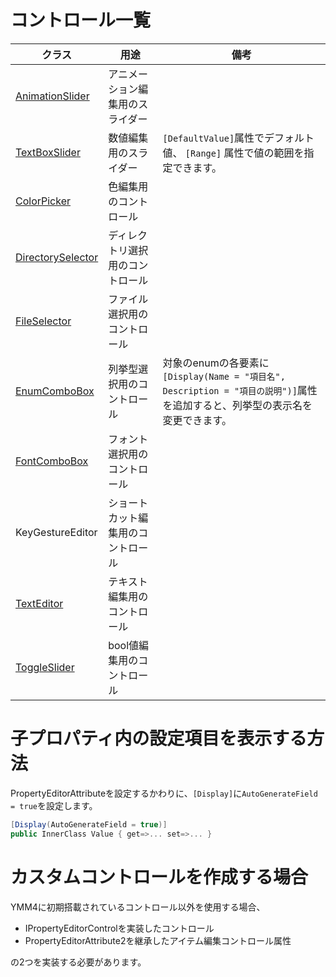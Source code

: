 ﻿# コントロール一覧
| クラス | 用途 | 備考 |
| --- | --- | --- | 
| [AnimationSlider](https://github.com/manju-summoner/YukkuriMovieMaker4PluginSamples/blob/3bb6af470d2b41263ba2b6766b95ae35ca987cef/SamplePropertyEditors/SampleParameterClass.cs#L17-L23) | アニメーション編集用のスライダー | | 
| [TextBoxSlider](https://github.com/manju-summoner/YukkuriMovieMaker4PluginSamples/blob/3bb6af470d2b41263ba2b6766b95ae35ca987cef/SamplePropertyEditors/SampleParameterClass.cs#L25-L36) | 数値編集用のスライダー | `[DefaultValue]`属性でデフォルト値、 `[Range]` 属性で値の範囲を指定できます。 | 
| [ColorPicker](https://github.com/manju-summoner/YukkuriMovieMaker4PluginSamples/blob/3bb6af470d2b41263ba2b6766b95ae35ca987cef/SamplePropertyEditors/SampleParameterClass.cs#L38-L44) | 色編集用のコントロール | | 
| [DirectorySelector](https://github.com/manju-summoner/YukkuriMovieMaker4PluginSamples/blob/3bb6af470d2b41263ba2b6766b95ae35ca987cef/SamplePropertyEditors/SampleParameterClass.cs#L46-L52) | ディレクトリ選択用のコントロール | | 
| [FileSelector](https://github.com/manju-summoner/YukkuriMovieMaker4PluginSamples/blob/3bb6af470d2b41263ba2b6766b95ae35ca987cef/SamplePropertyEditors/SampleParameterClass.cs#L54-L60) | ファイル選択用のコントロール | | 
| [EnumComboBox](https://github.com/manju-summoner/YukkuriMovieMaker4PluginSamples/blob/3bb6af470d2b41263ba2b6766b95ae35ca987cef/SamplePropertyEditors/SampleParameterClass.cs#L62-L68) | 列挙型選択用のコントロール | 対象のenumの各要素に`[Display(Name = "項目名", Description = "項目の説明")]`属性を追加すると、列挙型の表示名を変更できます。 | 
| [FontComboBox](https://github.com/manju-summoner/YukkuriMovieMaker4PluginSamples/blob/3bb6af470d2b41263ba2b6766b95ae35ca987cef/SamplePropertyEditors/SampleParameterClass.cs#L70-L76) | フォント選択用のコントロール | | 
| KeyGestureEditor | ショートカット編集用のコントロール | | 
| [TextEditor](https://github.com/manju-summoner/YukkuriMovieMaker4PluginSamples/blob/3bb6af470d2b41263ba2b6766b95ae35ca987cef/SamplePropertyEditors/SampleParameterClass.cs#L88-L94) | テキスト編集用のコントロール | | 
| [ToggleSlider](https://github.com/manju-summoner/YukkuriMovieMaker4PluginSamples/blob/3bb6af470d2b41263ba2b6766b95ae35ca987cef/SamplePropertyEditors/SampleParameterClass.cs#L96-L102) | bool値編集用のコントロール | | 

# 子プロパティ内の設定項目を表示する方法
PropertyEditorAttributeを設定するかわりに、`[Display]`に`AutoGenerateField = true`を設定します。
```cs
[Display(AutoGenerateField = true)]
public InnerClass Value { get=>... set=>... }
```

# カスタムコントロールを作成する場合
YMM4に初期搭載されているコントロール以外を使用する場合、

- IPropertyEditorControlを実装したコントロール
- PropertyEditorAttribute2を継承したアイテム編集コントロール属性

の2つを実装する必要があります。